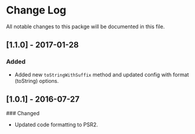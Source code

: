 # Change Log
All notable changes to this packge will be documented in this file.

## [1.1.0] - 2017-01-28
### Added
- Added new `toStringWithSuffix` method and updated config with format (toString) options.

## [1.0.1] - 2016-07-27
### Changed
- Updated code formatting to PSR2.